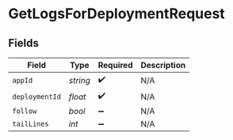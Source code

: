 # GetLogsForDeploymentRequest


## Fields

| Field              | Type               | Required           | Description        |
| ------------------ | ------------------ | ------------------ | ------------------ |
| `appId`            | *string*           | :heavy_check_mark: | N/A                |
| `deploymentId`     | *float*            | :heavy_check_mark: | N/A                |
| `follow`           | *bool*             | :heavy_minus_sign: | N/A                |
| `tailLines`        | *int*              | :heavy_minus_sign: | N/A                |